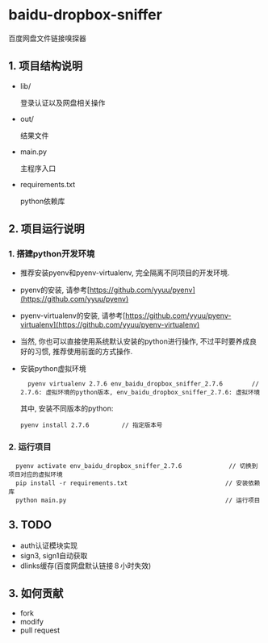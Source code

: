 # baidu-dropbox-sniffer
百度网盘文件链接嗅探器

## 1. 项目结构说明
- lib/

	登录认证以及网盘相关操作
- out/

	结果文件
- main.py

	主程序入口
- requirements.txt

	python依赖库

## 2. 项目运行说明
### 1. 搭建python开发环境
- 推荐安装pyenv和pyenv-virtualenv, 完全隔离不同项目的开发环境.
- pyenv的安装, 请参考[https://github.com/yyuu/pyenv](https://github.com/yyuu/pyenv)
- pyenv-virtualenv的安装, 请参考[https://github.com/yyuu/pyenv-virtualenv](https://github.com/yyuu/pyenv-virtualenv)
- 当然, 你也可以直接使用系统默认安装的python进行操作, 不过平时要养成良好的习惯, 推荐使用前面的方式操作.
- 安装python虚拟环境

  		pyenv virtualenv 2.7.6 env_baidu_dropbox_sniffer_2.7.6        // 2.7.6: 虚拟环境的python版本, env_baidu_dropbox_sniffer_2.7.6: 虚拟环境

  其中, 安装不同版本的python:

	  pyenv install 2.7.6         // 指定版本号

### 2. 运行项目

      pyenv activate env_baidu_dropbox_sniffer_2.7.6             // 切换到项目对应的虚拟环境
      pip install -r requirements.txt                 			// 安装依赖库
      python main.py                                  			// 运行项目

## 3. TODO
- auth认证模块实现
- sign3, sign1自动获取
- dlinks缓存(百度网盘默认链接８小时失效)

## 3. 如何贡献
- fork
- modify
- pull request
